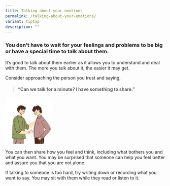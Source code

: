 ```yaml
---
title: Talking about your emotions
permalink: /talking-about-your-emotions/
variant: tiptap
description: ""
---
```

<p></p>
<h3>You don’t have to wait for your feelings and problems to be big or have a special time to talk about them.</h3>
<p></p>
<p>It’s good to talk about them earlier as it allows you to understand and
deal with them. The more you talk about it, the easier it may get.&nbsp;</p>
<p></p>
<p>Consider approaching the person you trust and saying,</p>
<p></p>
<blockquote>
<h4>“Can we talk for a minute? I have something to share.”</h4>
<p></p>
</blockquote>
<p></p>
<p></p>
<div class="isomer-image-wrapper">
<img style="width: 30%;" height="auto" width="100%" alt="" src="/images/use_this.jpg">
</div>
<p>You can then share how you feel and think, including what bothers you
and what you want. You may be surprised that someone can help you feel
better and assure you that you are not alone.</p>
<p>If talking to someone is too hard, try writing down or recording what
you want to say. You may sit with them while they read or listen to it.</p>
<p></p>
<p></p>
<p></p>